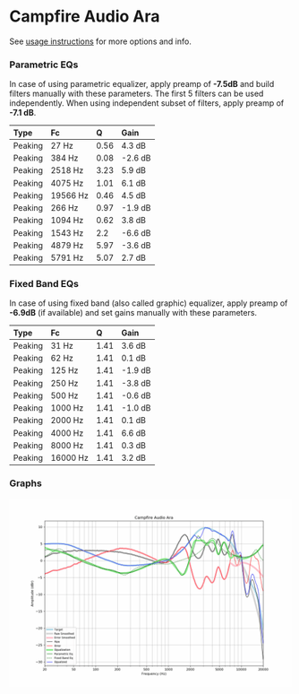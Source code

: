 # Campfire Audio Ara
See [usage instructions](https://github.com/jaakkopasanen/AutoEq#usage) for more options and info.

### Parametric EQs
In case of using parametric equalizer, apply preamp of **-7.5dB** and build filters manually
with these parameters. The first 5 filters can be used independently.
When using independent subset of filters, apply preamp of **-7.1 dB**.

| Type    | Fc       |    Q | Gain    |
|:--------|:---------|:-----|:--------|
| Peaking | 27 Hz    | 0.56 | 4.3 dB  |
| Peaking | 384 Hz   | 0.08 | -2.6 dB |
| Peaking | 2518 Hz  | 3.23 | 5.9 dB  |
| Peaking | 4075 Hz  | 1.01 | 6.1 dB  |
| Peaking | 19566 Hz | 0.46 | 4.5 dB  |
| Peaking | 266 Hz   | 0.97 | -1.9 dB |
| Peaking | 1094 Hz  | 0.62 | 3.8 dB  |
| Peaking | 1543 Hz  | 2.2  | -6.6 dB |
| Peaking | 4879 Hz  | 5.97 | -3.6 dB |
| Peaking | 5791 Hz  | 5.07 | 2.7 dB  |

### Fixed Band EQs
In case of using fixed band (also called graphic) equalizer, apply preamp of **-6.9dB**
(if available) and set gains manually with these parameters.

| Type    | Fc       |    Q | Gain    |
|:--------|:---------|:-----|:--------|
| Peaking | 31 Hz    | 1.41 | 3.6 dB  |
| Peaking | 62 Hz    | 1.41 | 0.1 dB  |
| Peaking | 125 Hz   | 1.41 | -1.9 dB |
| Peaking | 250 Hz   | 1.41 | -3.8 dB |
| Peaking | 500 Hz   | 1.41 | -0.6 dB |
| Peaking | 1000 Hz  | 1.41 | -1.0 dB |
| Peaking | 2000 Hz  | 1.41 | 0.1 dB  |
| Peaking | 4000 Hz  | 1.41 | 6.6 dB  |
| Peaking | 8000 Hz  | 1.41 | 0.3 dB  |
| Peaking | 16000 Hz | 1.41 | 3.2 dB  |

### Graphs
![](./Campfire%20Audio%20Ara.png)